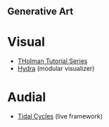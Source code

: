 Generative Art
---

# Visual
- [THolman Tutorial Series](https://generativeartistry.com/tutorials/tiled-lines/)
- [Hydra](https://hydra.ojack.xyz/) (modular visualizer)

# Audial
- [Tidal Cycles](https://tidalcycles.org) (live framework)
